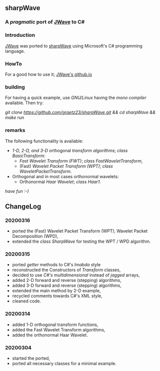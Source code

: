 ## sharpWave
### A _pragmatic_ port of [JWave](https://github.com/graetz23/JWave) to C#

### Introduction
[JWave](https://github.com/graetz23/JWave) was ported to [sharpWave](https://github.com/graetz23/sharpWave) using Microsoft's C# programming language.

### HowTo
For a good how to use it; [JWave's github.io](http://graetz23.github.io/JWave/)

### building
For having a quick example, use _GNU/Linux_ having the _mono compiler_
available. Then try:

*git clone https://github.com/graetz23/sharpWave.git && cd sharpWave && make run*

### remarks
The following functionality is available:
- *1-D, 2-D, and 3-D* orthogonal *transform algorithms*; _class BasicTransform_:
  - *Fast Wavelet Transform (FWT)*; _class FastWaveletTransform_,  
  - (Fast) *Wavelet Packet Transform (WPT)*; _class WaveletPacketTransform_.
- Orthogonal and in most cases orthonormal wavelets:
  - Orthonormal *Haar Wavelet*; _class Haar1_.

*have fun :-)*

## ChangeLog

### 20200316
- ported the (Fast) Wavelet Packet Transform (WPT); Wavelet Packet Decomposition (WPD),
- extended the _class SharpWave_ for testing the WPT / WPD algorithm.

### 20200315
- ported _getter_ methods to C#'s _lmabda_ style
- reconstructed the Constructors of _Transform_ classes,
- decided to use _C#'s multidimensional_ instead of _jagged_ arrays,
- added 2-D forward and reverse (stepping) algorithms,
- added 3-D forward and reverse (stepping) algorithms,
- extended the main method by 2-D example,
- recycled comments towards C#'s XML style,
- cleaned code.

### 20200314
- added 1-D orthogonal transform functions,
- added the Fast Wavelet Transform algorithms,
- added the orthonormal Haar Wavelet.

### 20200304
- started the ported,
- ported all necessary classes for a minimal example.
